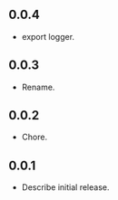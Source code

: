 ## 0.0.4

* export logger.

## 0.0.3

* Rename.

## 0.0.2

* Chore.

## 0.0.1

* Describe initial release.
